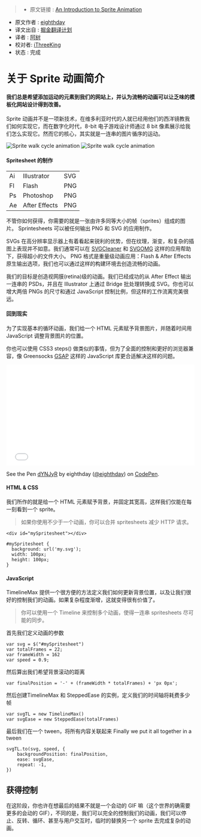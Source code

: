 > * 原文链接 : [An Introduction to Sprite Animation](http://eighthdaydesign.com/journal/sprite-animation)
* 原文作者 : [ eighthday](http://codepen.io/eighthday/pen/dYNJyR)
* 译文出自 : [掘金翻译计划](https://github.com/xitu/gold-miner)
* 译者 :  [阿树](http://aaaaaashu.me/)
* 校对者: [iThreeKing](https://github.com/iThreeKing)
* 状态 :  完成

# 关于 Sprite 动画简介

#### 我们总是希望添加运动的元素到我们的网站上，并认为流畅的动画可以让乏味的模板化网站设计得到改善。

Sprite 动画并不是一项新技术，在维多利亚时代的人就已经用他们的西洋镜教我们如何实现它，而在数字化时代，8-bit 电子游戏设计师通过 8 bit 像素展示给我们怎么实现它。然而它的核心，其实就是一连串的图片循序的运动。

![Sprite walk cycle animation ](http://eighthdaydesign.com/resources/images/1-10-2015/80-299.Paul_walk_2560_2.gif) ![Sprite walk cycle animation](http://eighthdaydesign.com/resources/work/1-10-2015/2-2-299.Paul_walk_mob_2.gif)

#### Spritesheet 的制作

<table>
   <tbody><tr>
      <td>Ai</td>
      <td>Illustrator</td>
      <td>SVG</td>
   </tr>
   <tr>
<td>Fl</td>
      <td>Flash</td>
      <td>PNG</td>
   </tr>
<tr>
<td>Ps</td>
      <td>Photoshop</td>
      <td>PNG</td>
   </tr>
<tr>
<td>Ae</td>
      <td>After Effects</td>
      <td>PNG</td>
   </tr>
</tbody></table>

不管你如何获得，你需要的就是一张由许多同等大小的帧（sprites）组成的图片。 Sprintesheets 可以被任何输出 PNG 和 SVG 的应用制作。

SVGs 在高分辨率显示器上有着看起来锐利的优势，但在纹理，渐变，和复杂的插图上表现并不如意。我们通常可以在 [SVGCleaner](http://sourceforge.net/projects/svgcleaner/) 和  [SVGOMG](https://jakearchibald.github.io/svgomg/) 这样的应用帮助下，获得超小的文件大小。 PNG 格式是重量级动画应用：Flash & After Effects 原生输出选项，我们也可以通过这样的构建环境去创造流畅的动画。

我们的目标是创造视网膜(retina)级的动画。我们已经成功的从 After Effect 输出一连串的 PSDs，并且在  Illustrator 上通过 Bridge 批处理转换成 SVG。你也可以增大两倍 PNGs 的尺寸和通过 JavaScript 控制比例，但这样的工作流离完美很远。

#### 回到现实

为了实现基本的循环动画，我们给一个 HTML 元素赋予背景图片，并随着时间用 JavaScript  调整背景图片的位置。

你也可以使用 CSS3 steps()  做类似的事情，但为了全面的控制和更好的浏览器兼容，像 Greensocks  [GSAP](http://greensock.com/gsap) 这样的 JavaScript 库更合适解决这样的问题。

<iframe height="268" scrolling="no" src="//codepen.io/eighthday/embed/dYNJyR/?height=268&amp;theme-id=0&amp;default-tab=result" frameborder="no" allowtransparency="true" allowfullscreen="true" style="width: 100%;">See the Pen <a href="http://codepen.io/eighthday/pen/dYNJyR/">Responsive SVG walk cycle with GSAP</a> by eighthday (<a href="http://codepen.io/eighthday">@eighthday</a>) on <a href="http://codepen.io">CodePen</a>.</iframe>

See the Pen [dYNJyR](http://codepen.io/eighthday/pen/dYNJyR/) by eighthday ([@eighthday](http://codepen.io/eighthday)) on [CodePen](http://codepen.io).

#### HTML & CSS

我们所作的就是给一个 HTML 元素赋予背景，并固定其宽高，这样我们仅能在每一刻看到一个 sprite。

> 如果你使用不少于一个动画，你可以合并 spritesheets 减少 HTTP 请求。

    <div id="mySpritesheet"></div>
	
    #mySpritesheet {
      background: url('my.svg');
      width: 100px;
      height: 100px;
    }

#### JavaScript

TimelineMax 提供一个很方便的方法定义我们如何更新背景位置，以及让我们很好的控制我们的动画。如果复杂程度渐增，这就变得很有价值了。

> 你可以使用一个 Timeline 来控制多个动画，使得一连串 spritesheets 尽可能的同步。

首先我们定义动画的参数

    var svg = $("#mySpritesheet")
    var totalFrames = 22;
    var frameWidth = 162
    var speed = 0.9;

然后算出我们希望背景滚动的距离

    var finalPosition = '-' + (frameWidth * totalFrames) + 'px 0px';

然后创建TimelineMax 和 SteppedEase 的实例，定义我们的时间轴将耗费多少帧

    var svgTL = new TimelineMax() 
    var svgEase = new SteppedEase(totalFrames)

最后我们在一个 tween，将所有内容关联起来
Finally we put it all together in a tween

    svgTL.to(svg, speed, {
        backgroundPosition: finalPosition,
        ease: svgEase,
        repeat: -1,
    })

## 获得控制

在这阶段，你也许在想最后的结果不就是一个会动的 GIF 嘛（这个世界的确需要更多的会动的 GIF），不同的是，我们可以完全的控制我们的动画，我们可以停止、反转、循环、甚至与用户交互时，临时的替换另一个 sprite 去完成复杂的动画。
